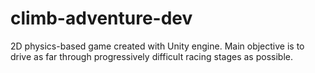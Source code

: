 # climb-adventure-dev
2D physics-based game created with Unity engine. Main objective is to drive as far through progressively difficult racing stages as possible.
